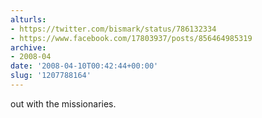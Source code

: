 ```yaml
---
alturls:
- https://twitter.com/bismark/status/786132334
- https://www.facebook.com/17803937/posts/856464985319
archive:
- 2008-04
date: '2008-04-10T00:42:44+00:00'
slug: '1207788164'
---
```


out with the missionaries.

